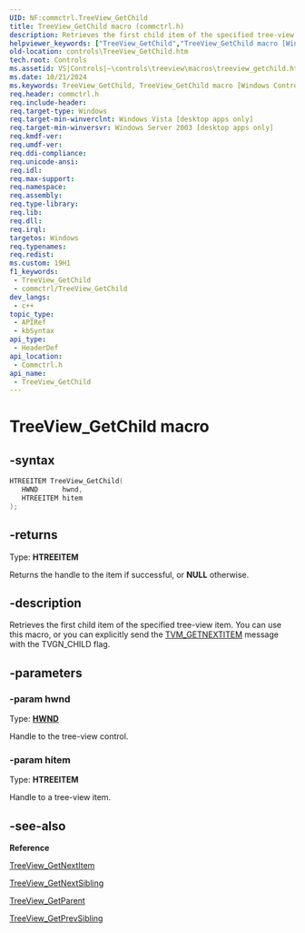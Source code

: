 ```yaml
---
UID: NF:commctrl.TreeView_GetChild
title: TreeView_GetChild macro (commctrl.h)
description: Retrieves the first child item of the specified tree-view item. You can use this macro, or you can explicitly send the TVM_GETNEXTITEM message with the TVGN_CHILD flag.
helpviewer_keywords: ["TreeView_GetChild","TreeView_GetChild macro [Windows Controls]","_win32_TreeView_GetChild","_win32_TreeView_GetChild_cpp","commctrl/TreeView_GetChild","controls.TreeView_GetChild","controls._win32_TreeView_GetChild"]
old-location: controls\TreeView_GetChild.htm
tech.root: Controls
ms.assetid: VS|Controls|~\controls\treeview\macros\treeview_getchild.htm
ms.date: 10/21/2024
ms.keywords: TreeView_GetChild, TreeView_GetChild macro [Windows Controls], _win32_TreeView_GetChild, _win32_TreeView_GetChild_cpp, commctrl/TreeView_GetChild, controls.TreeView_GetChild, controls._win32_TreeView_GetChild
req.header: commctrl.h
req.include-header: 
req.target-type: Windows
req.target-min-winverclnt: Windows Vista [desktop apps only]
req.target-min-winversvr: Windows Server 2003 [desktop apps only]
req.kmdf-ver: 
req.umdf-ver: 
req.ddi-compliance: 
req.unicode-ansi: 
req.idl: 
req.max-support: 
req.namespace: 
req.assembly: 
req.type-library: 
req.lib: 
req.dll: 
req.irql: 
targetos: Windows
req.typenames: 
req.redist: 
ms.custom: 19H1
f1_keywords:
 - TreeView_GetChild
 - commctrl/TreeView_GetChild
dev_langs:
 - c++
topic_type:
 - APIRef
 - kbSyntax
api_type:
 - HeaderDef
api_location:
 - Commctrl.h
api_name:
 - TreeView_GetChild
---
```


# TreeView_GetChild macro

## -syntax

```cpp
HTREEITEM TreeView_GetChild(
   HWND      hwnd,
   HTREEITEM hitem
);
```

## -returns

Type: **HTREEITEM**

Returns the handle to the item if successful, or <b>NULL</b> otherwise.


## -description

Retrieves the first child item of the specified tree-view item. You can use this macro, or you can explicitly send the <a href="/windows/desktop/Controls/tvm-getnextitem">TVM_GETNEXTITEM</a> message with the TVGN_CHILD flag.

## -parameters

### -param hwnd

Type: <b><a href="/windows/desktop/WinProg/windows-data-types">HWND</a></b>

Handle to the tree-view control.

### -param hitem

Type: <b>HTREEITEM</b>

Handle to a tree-view item.

## -see-also

<b>Reference</b>



<a href="/windows/desktop/api/commctrl/nf-commctrl-treeview_getnextitem">TreeView_GetNextItem</a>



<a href="/windows/desktop/api/commctrl/nf-commctrl-treeview_getnextsibling">TreeView_GetNextSibling</a>



<a href="/windows/desktop/api/commctrl/nf-commctrl-treeview_getparent">TreeView_GetParent</a>



<a href="/windows/desktop/api/commctrl/nf-commctrl-treeview_getprevsibling">TreeView_GetPrevSibling</a>
